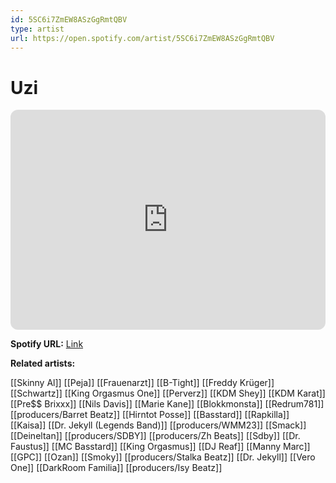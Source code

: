 ```yaml
---
id: 5SC6i7ZmEW8ASzGgRmtQBV
type: artist
url: https://open.spotify.com/artist/5SC6i7ZmEW8ASzGgRmtQBV
---
```

# Uzi

<iframe style="border-radius:12px" src="https://open.spotify.com/embed/artist/5SC6i7ZmEW8ASzGgRmtQBV" width="100%" height="352" frameBorder="0" allowfullscreen="" allow="autoplay; clipboard-write; encrypted-media; fullscreen; picture-in-picture" loading="lazy"></iframe>

**Spotify URL:** [Link](https://open.spotify.com/artist/5SC6i7ZmEW8ASzGgRmtQBV)

**Related artists:**

[[Skinny Al]]
[[Peja]]
[[Frauenarzt]]
[[B-Tight]]
[[Freddy Krüger]]
[[Schwartz]]
[[King Orgasmus One]]
[[Perverz]]
[[KDM Shey]]
[[KDM Karat]]
[[Pre$$ Brixxx]]
[[Nils Davis]]
[[Marie Kane]]
[[Blokkmonsta]]
[[Redrum781]]
[[producers/Barret Beatz]]
[[Hirntot Posse]]
[[Basstard]]
[[Rapkilla]]
[[Kaisa]]
[[Dr. Jekyll (Legends Band)]]
[[producers/WMM23]]
[[Smack]]
[[Deineltan]]
[[producers/SDBY]]
[[producers/Zh Beats]]
[[Sdby]]
[[Dr. Faustus]]
[[MC Basstard]]
[[King Orgasmus]]
[[DJ Reaf]]
[[Manny Marc]]
[[GPC]]
[[Ozan]]
[[Smoky]]
[[producers/Stalka Beatz]]
[[Dr. Jekyll]]
[[Vero One]]
[[DarkRoom Familia]]
[[producers/Isy Beatz]]

